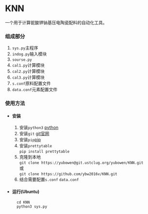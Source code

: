# KNN
一个用于计算铌酸钾钠基压电陶瓷配料的自动化工具。
### 组成部分

1. `sys.py`主程序
2. `indog.py`输入模块
3. `sourse.py`
4. `cal1.py`计算模块
5. `cal2.py`计算模块
6. `cal3.py`计算模块
7. `s.conf`原料配置文件
8. `data.conf`元素配置文件

### 使用方法
* #### 安装
    1. 安装`python3` [python](https://www.python.org/downloads/)
    2. 安装`git` [git官网](https://git-scm.com/downloads)
    3. 安装`pip`[pip](https://pypi.python.org/pypi/pip)
    4. 安装`prettytable`<br/>
    ``pip install prettytable``
    5. 克隆到本地<br/>
    ``git clone https://yubowen@git.ustclug.org/yubowen/KNN.git``<br/>
    或<br/>
    ``git clone https://github.com/ybw2016v/KNN.git``
    6. 结合需要配置`s.conf` `data.conf`
* #### 运行(Ubuntu)
        cd KNN
        python3 sys.py
